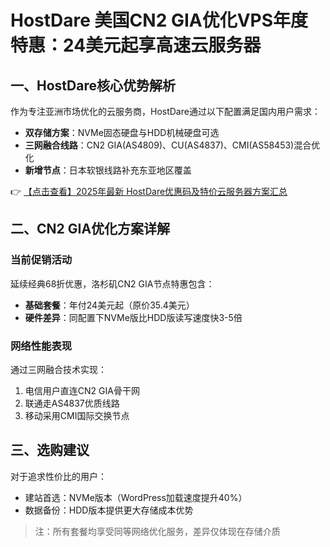 # HostDare 美国CN2 GIA优化VPS年度特惠：24美元起享高速云服务器

## 一、HostDare核心优势解析

作为专注亚洲市场优化的云服务商，HostDare通过以下配置满足国内用户需求：
- **双存储方案**：NVMe固态硬盘与HDD机械硬盘可选
- **三网融合线路**：CN2 GIA(AS4809)、CU(AS4837)、CMI(AS58453)混合优化
- **新增节点**：日本软银线路补充东亚地区覆盖

👉 [【点击查看】2025年最新 HostDare优惠码及特价云服务器方案汇总](https://bit.ly/hostdare)

## 二、CN2 GIA优化方案详解

### 当前促销活动
延续经典68折优惠，洛杉矶CN2 GIA节点特惠包含：
- **基础套餐**：年付24美元起（原价35.4美元）
- **硬件差异**：同配置下NVMe版比HDD版读写速度快3-5倍

### 网络性能表现
通过三网融合技术实现：
1. 电信用户直连CN2 GIA骨干网
2. 联通走AS4837优质线路
3. 移动采用CMI国际交换节点

## 三、选购建议
对于追求性价比的用户：
- 建站首选：NVMe版本（WordPress加载速度提升40%）
- 数据备份：HDD版本提供更大存储成本优势

> 注：所有套餐均享受同等网络优化服务，差异仅体现在存储介质